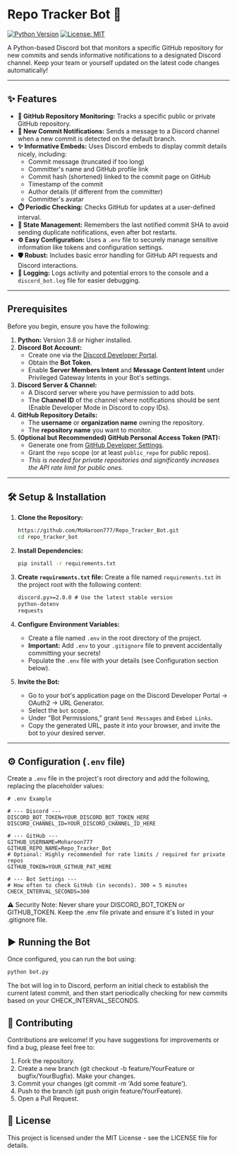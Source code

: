 # Repo Tracker Bot 🤖

[![Python Version](https://img.shields.io/badge/python-3.8+-blue.svg)](https://www.python.org/downloads/)
[![License: MIT](https://img.shields.io/badge/License-MIT-yellow.svg)](https://opensource.org/licenses/MIT)
<!-- Add other badges if you set up CI/CD, etc. -->

A Python-based Discord bot that monitors a specific GitHub repository for new commits and sends informative notifications to a designated Discord channel. Keep your team or yourself updated on the latest code changes automatically!

---

## ✨ Features

*   **🚀 GitHub Repository Monitoring:** Tracks a specific public or private GitHub repository.
*   **🔔 New Commit Notifications:** Sends a message to a Discord channel when a new commit is detected on the default branch.
*   **✨ Informative Embeds:** Uses Discord embeds to display commit details nicely, including:
    *   Commit message (truncated if too long)
    *   Committer's name and GitHub profile link
    *   Commit hash (shortened) linked to the commit page on GitHub
    *   Timestamp of the commit
    *   Author details (if different from the committer)
    *   Committer's avatar
*   **⏱️ Periodic Checking:** Checks GitHub for updates at a user-defined interval.
*   **🧠 State Management:** Remembers the last notified commit SHA to avoid sending duplicate notifications, even after bot restarts.
*   **⚙️ Easy Configuration:** Uses a `.env` file to securely manage sensitive information like tokens and configuration settings.
*   **🛡️ Robust:** Includes basic error handling for GitHub API requests and Discord interactions.
*   **📄 Logging:** Logs activity and potential errors to the console and a `discord_bot.log` file for easier debugging.

---

## Prerequisites

Before you begin, ensure you have the following:

1.  **Python:** Version 3.8 or higher installed.
2.  **Discord Bot Account:**
    *   Create one via the [Discord Developer Portal](https://discord.com/developers/applications).
    *   Obtain the **Bot Token**.
    *   Enable **Server Members Intent** and **Message Content Intent** under Privileged Gateway Intents in your Bot's settings.
3.  **Discord Server & Channel:**
    *   A Discord server where you have permission to add bots.
    *   The **Channel ID** of the channel where notifications should be sent (Enable Developer Mode in Discord to copy IDs).
4.  **GitHub Repository Details:**
    *   The **username** or **organization name** owning the repository.
    *   The **repository name** you want to monitor.
5.  **(Optional but Recommended) GitHub Personal Access Token (PAT):**
    *   Generate one from [GitHub Developer Settings](https://github.com/settings/tokens).
    *   Grant the `repo` scope (or at least `public_repo` for public repos).
    *   *This is needed for private repositories and significantly increases the API rate limit for public ones.*

---

## 🛠️ Setup & Installation

1.  **Clone the Repository:**
    ```bash
    https://github.com/MoHaroon777/Repo_Tracker_Bot.git
    cd repo_tracker_bot
    ```

2.  **Install Dependencies:**
    ```bash
    pip install -r requirements.txt
    ```

3.  **Create `requirements.txt` file:**
    Create a file named `requirements.txt` in the project root with the following content:
    ```txt
    discord.py>=2.0.0 # Use the latest stable version
    python-dotenv
    requests
    ```

4.  **Configure Environment Variables:**
    *   Create a file named `.env` in the root directory of the project.
    *   **Important:** Add `.env` to your `.gitignore` file to prevent accidentally committing your secrets!
    *   Populate the `.env` file with your details (see Configuration section below).

5.  **Invite the Bot:**
    *   Go to your bot's application page on the Discord Developer Portal -> OAuth2 -> URL Generator.
    *   Select the `bot` scope.
    *   Under "Bot Permissions," grant `Send Messages` and `Embed Links`.
    *   Copy the generated URL, paste it into your browser, and invite the bot to your desired server.

---

## ⚙️ Configuration (`.env` file)

Create a `.env` file in the project's root directory and add the following, replacing the placeholder values:

```dotenv
# .env Example

# --- Discord ---
DISCORD_BOT_TOKEN=YOUR_DISCORD_BOT_TOKEN_HERE
DISCORD_CHANNEL_ID=YOUR_DISCORD_CHANNEL_ID_HERE

# --- GitHub ---
GITHUB_USERNAME=Moharoon777
GITHUB_REPO_NAME=Repo_Tracker_Bot
# Optional: Highly recommended for rate limits / required for private repos
GITHUB_TOKEN=YOUR_GITHUB_PAT_HERE

# --- Bot Settings ---
# How often to check GitHub (in seconds). 300 = 5 minutes
CHECK_INTERVAL_SECONDS=300

```
⚠️ Security Note: Never share your DISCORD_BOT_TOKEN or GITHUB_TOKEN. Keep the .env file private and ensure it's listed in your .gitignore file.

## ▶️ Running the Bot
Once configured, you can run the bot using:

```bash
python bot.py
```

The bot will log in to Discord, perform an initial check to establish the current latest commit, and then start periodically checking for new commits based on your CHECK_INTERVAL_SECONDS.

## 🤝 Contributing
Contributions are welcome! If you have suggestions for improvements or find a bug, please feel free to:

1. Fork the repository.
2. Create a new branch (git checkout -b feature/YourFeature or bugfix/YourBugfix).
Make your changes.
3. Commit your changes (git commit -m 'Add some feature').
4. Push to the branch (git push origin feature/YourFeature).
5. Open a Pull Request.

## 📄 License
This project is licensed under the MIT License - see the LICENSE file for details.
